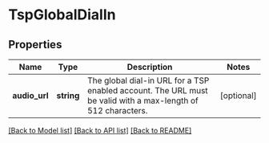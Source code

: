 # TspGlobalDialIn

## Properties
Name | Type | Description | Notes
------------ | ------------- | ------------- | -------------
**audio_url** | **string** | The global dial-in URL for a TSP enabled account. The URL must be valid with a max-length of 512 characters. | [optional] 

[[Back to Model list]](../README.md#documentation-for-models) [[Back to API list]](../README.md#documentation-for-api-endpoints) [[Back to README]](../README.md)


